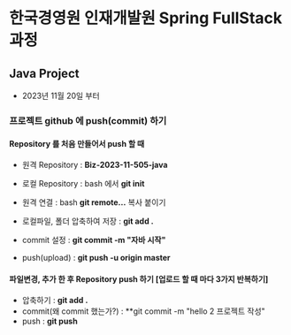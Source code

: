# 한국경영원 인재개발원 Spring FullStack 과정

## Java Project
- 2023년 11월 20일 부터 

### 프로젝트 github 에 push(commit) 하기 
#### Repository 를 처음 만들어서 push 할 때
- 원격 Repository : **Biz-2023-11-505-java**
- 로컬 Repository : bash 에서 **git init**
- 원격 연결 : bash **git remote...** 복사 붙이기 

- 로컬파일, 폴더 압축하여 저장 : **git add .** 
- commit 설정 : **git commit -m "자바 시작"**
- push(upload) : **git push -u origin master**


#### 파일변경, 추가 한 후 Repository push 하기 [업로드 할 때 마다 3가지 반복하기]
- 압축하기 : **git add .**
- commit(왜 commit 했는가?) : **git commit -m "hello 2 프로젝트 작성"
- push : **git push**
